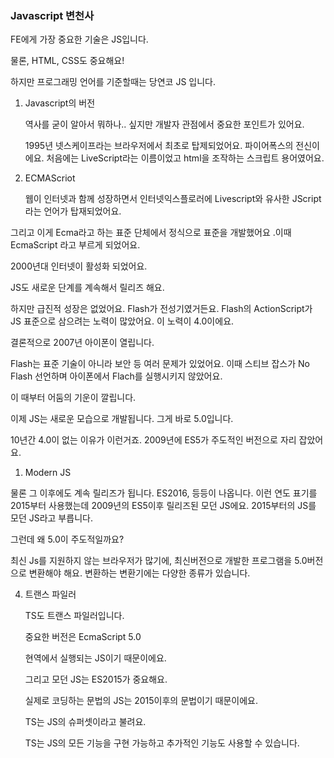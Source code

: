 ### Javascript 변천사

FE에게 가장 중요한 기술은 JS입니다.

물론, HTML, CSS도 중요해요!

하지만 프로그래밍 언어를 기준할때는 당연코 JS 입니다.

1. Javascript의 버전
    
    역사를 굳이 알아서 뭐하나.. 싶지만 개발자 관점에서 중요한 포인트가 있어요.
    
    1995년 넷스케이프라는 브라우저에서 최초로 탑제되었어요. 파이어폭스의 전신이에요. 처음에는 LiveScript라는 이름이었고 html을 조작하는 스크립트 용어였어요.
    
2. ECMAScriot
    
    웹이 인터넷과 함께 성장하면서 인터넷익스플로러에 Livescript와 유사한 JScript라는 언어가 탑재되었어요.
    

그리고 이게 Ecma라고 하는 표준 단체에서 정식으로 표준을 개발했어요 .이때  EcmaScript 라고 부르게 되었어요.

2000년대 인터넷이 활성화 되었어요.

JS도 새로운 단계를 계속해서 릴리즈 해요.

하지만 급진적 성장은 없었어요. Flash가 전성기였거든요. Flash의 ActionScript가 JS 표준으로 삼으려는 노력이 많았어요. 이 노력이 4.0이에요.

결론적으로 2007년 아이폰이 열립니다.

Flash는 표준 기술이 아니라 보안 등 여러 문제가 있었어요. 이때 스티브 잡스가 No Flash 선언하며 아이폰에서 Flach를 실행시키지 않았어요. 

이 때부터 어둠의 기운이 깔립니다.

이제 JS는 새로운 모습으로 개발됩니다. 그게 바로 5.0입니다.

10년간 4.0이 없는 이유가 이런거죠. 2009년에 ES5가 주도적인 버전으로 자리 잡았어요.

1. Modern JS

물론 그 이후에도 계속 릴리즈가 됩니다. ES2016, 등등이 나옵니다. 이런 연도 표기를 2015부터 사용했는데 2009년의 ES5이후 릴리즈된 모던 JS에요. 2015부터의 JS를 모던 JS라고 부릅니다. 

그런데 왜 5.0이 주도적일까요?

최신 Js를 지원하지 않는 브라우저가 많기에, 최신버전으로 개발한 프로그램을 5.0버전으로 변환해야 해요. 변환하는 변환기에는 다양한 종류가 있습니다. 

4. 트랜스 파일러
    
    TS도 트랜스 파일러입니다. 
    
    중요한 버전은 EcmaScript 5.0
    
    현역에서 실행되는 JS이기 때문이에요.
    
    그리고 모던 JS는 ES2015가 중요해요.
    
    실제로 코딩하는 문법의 JS는 2015이후의 문법이기 때문이에요.
    
    TS는 JS의 슈퍼셋이라고 불려요.
    
    TS는 JS의 모든 기능을 구현 가능하고 추가적인 기능도 사용할 수 있습니다.